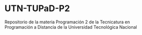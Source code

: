 # UTN-TUPaD-P2
Repositorio de la materia Programación 2 de la Tecnicatura en Programación a Distancia de la Universidad Tecnológica Nacional
